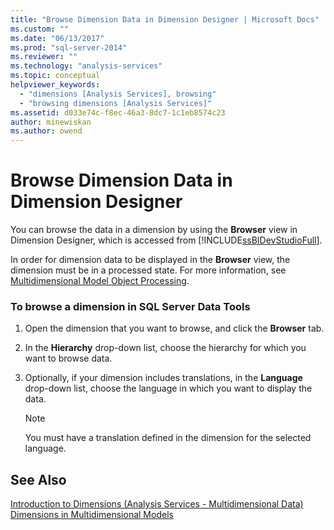 ```yaml
---
title: "Browse Dimension Data in Dimension Designer | Microsoft Docs"
ms.custom: ""
ms.date: "06/13/2017"
ms.prod: "sql-server-2014"
ms.reviewer: ""
ms.technology: "analysis-services"
ms.topic: conceptual
helpviewer_keywords: 
  - "dimensions [Analysis Services], browsing"
  - "browsing dimensions [Analysis Services]"
ms.assetid: d033e74c-f8ec-46a3-8dc7-1c1eb8574c23
author: minewiskan
ms.author: owend
---
```

# Browse Dimension Data in Dimension Designer
  You can browse the data in a dimension by using the **Browser** view in Dimension Designer, which is accessed from [!INCLUDE[ssBIDevStudioFull](../../includes/ssbidevstudiofull-md.md)].  
  
 In order for dimension data to be displayed in the **Browser** view, the dimension must be in a processed state. For more information, see [Multidimensional Model Object Processing](processing-a-multidimensional-model-analysis-services.md).  
  
### To browse a dimension in SQL Server Data Tools  
  
1.  Open the dimension that you want to browse, and click the **Browser** tab.  
  
2.  In the **Hierarchy** drop-down list, choose the hierarchy for which you want to browse data.  
  
3.  Optionally, if your dimension includes translations, in the **Language** drop-down list, choose the language in which you want to display the data.  
  
    > [!NOTE]  
    >  You must have a translation defined in the dimension for the selected language.  
  
## See Also  
 [Introduction to Dimensions &#40;Analysis Services - Multidimensional Data&#41;](../multidimensional-models-olap-logical-dimension-objects/dimensions-analysis-services-multidimensional-data.md)   
 [Dimensions in Multidimensional Models](dimensions-in-multidimensional-models.md)  
  
  

